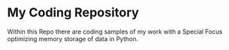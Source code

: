 # My Coding Repository

Within this Repo there are coding samples of my work with a Special Focus optimizing memory storage of data in Python.

